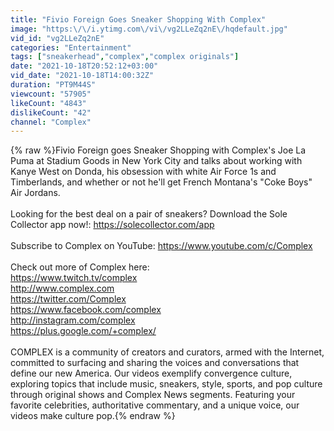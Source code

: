 ```yaml
---
title: "Fivio Foreign Goes Sneaker Shopping With Complex"
image: "https:\/\/i.ytimg.com\/vi\/vg2LLeZq2nE\/hqdefault.jpg"
vid_id: "vg2LLeZq2nE"
categories: "Entertainment"
tags: ["sneakerhead","complex","complex originals"]
date: "2021-10-18T20:52:12+03:00"
vid_date: "2021-10-18T14:00:32Z"
duration: "PT9M44S"
viewcount: "57905"
likeCount: "4843"
dislikeCount: "42"
channel: "Complex"
---
```

{% raw %}Fivio Foreign goes Sneaker Shopping with Complex's Joe La Puma at Stadium Goods in New York City and talks about working with Kanye West on Donda, his obsession with white Air Force 1s and Timberlands, and whether or not he'll get French Montana's &quot;Coke Boys&quot; Air Jordans.<br /><br />Looking for the best deal on a pair of sneakers? Download the Sole Collector app now!: <a rel="nofollow" target="blank" href="https://solecollector.com/app">https://solecollector.com/app</a>  <br /><br />Subscribe to Complex on YouTube: <a rel="nofollow" target="blank" href="https://www.youtube.com/c/Complex">https://www.youtube.com/c/Complex</a><br /><br />Check out more of Complex here:<br /><a rel="nofollow" target="blank" href="https://www.twitch.tv/complex">https://www.twitch.tv/complex</a><br /><a rel="nofollow" target="blank" href="http://www.complex.com">http://www.complex.com</a><br /><a rel="nofollow" target="blank" href="https://twitter.com/Complex">https://twitter.com/Complex</a><br /><a rel="nofollow" target="blank" href="https://www.facebook.com/complex">https://www.facebook.com/complex</a><br /><a rel="nofollow" target="blank" href="http://instagram.com/complex">http://instagram.com/complex</a><br /><a rel="nofollow" target="blank" href="https://plus.google.com/+complex/">https://plus.google.com/+complex/</a><br /><br />COMPLEX is a community of creators and curators, armed with the Internet, committed to surfacing and sharing the voices and conversations that define our new America. Our videos exemplify convergence culture, exploring topics that include music, sneakers, style, sports, and pop culture through original shows and Complex News segments. Featuring your favorite celebrities, authoritative commentary, and a unique voice, our videos make culture pop.{% endraw %}
